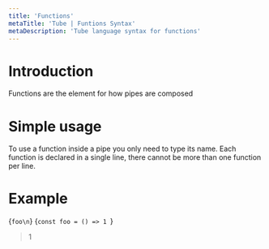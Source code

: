 ```yaml
---
title: 'Functions'
metaTitle: 'Tube | Funtions Syntax'
metaDescription: 'Tube language syntax for functions'
---
```


# Introduction

Functions are the element for how pipes are composed

# Simple usage

To use a function inside a pipe you only need to type its name. Each function is declared in 
a single line, there cannot be more than one function per line.

# Example

<TubeCode>{`foo\n`}</TubeCode>
<JSCode>{`const foo = () => 1
`}</JSCode>

> 1
